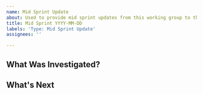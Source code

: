 ```yaml
---
name: Mid Sprint Update
about: Used to provide mid sprint updates from this working group to the community.
title: Mid Sprint YYYY-MM-DD
labels: 'Type: Mid Sprint Update'
assignees: ''

---
```


## What Was Investigated?

## What's Next
